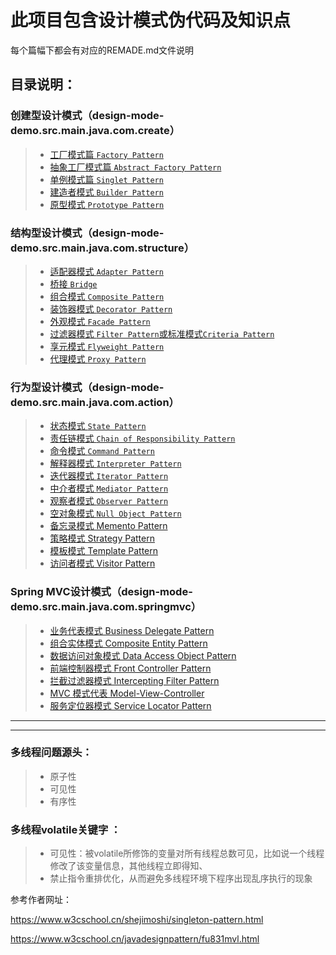 # 此项目包含设计模式伪代码及知识点
每个篇幅下都会有对应的REMADE.md文件说明
## 目录说明：
### 创建型设计模式（design-mode-demo.src.main.java.com.create）
>* [工厂模式篇 `Factory Pattern`](src/main/java/com/create/factorypattern/FactoryPatternREADME.md)
>* [抽象工厂模式篇 `Abstract Factory Pattern`](src/main/java/com/create/abstractfactorypattern/AbstractFactoryPatternREADME.md)
>* [单例模式篇 `Singlet Pattern`](src/main/java/com/create/singletonpattern/SingLetonPatternREMADE.md)
>* [建造者模式 `Builder Pattern`](src/main/java/com/create/builderpattern/BuilderPatternREMADE.md)
>* [原型模式 `Prototype Pattern`](src/main/java/com/create/prototypepattern/PrototypePatternREMADE.md)

### 结构型设计模式（design-mode-demo.src.main.java.com.structure）
>* [适配器模式  `Adapter Pattern`](src/main/java/com/structure/adapterpattern/AdapterPatternREMADE.md)
>* [桥接 `Bridge`](src/main/java/com/structure/bridgepattern/BridgerPatternREMADE.md)
>* [组合模式 `Composite Pattern`](src/main/java/com/action/commandpattern/CommandPatternREMADE.md)
>* [装饰器模式 `Decorator Pattern`](src/main/java/com/structure/decoratorpattern/DecoratorPatternREMADE.md)
>* [外观模式 `Facade Pattern`](src/main/java/com/create/factorypattern/FactoryPatternREADME.md)
>* [过滤器模式 `Filter Pattern`或标准模式`Criteria Pattern`](src/main/java/com/structure/filterorcriteriapattern/FilterOrCriteriaPatternREMDE.md)
>* [享元模式 `Flyweight Pattern`](src/main/java/com/structure/flyweightpattern/FlyWeightPatternREMADE.md)
>* [代理模式 `Proxy Pattern`](src/main/java/com/create/prototypepattern/PrototypePatternREMADE.md)

### 行为型设计模式（design-mode-demo.src.main.java.com.action）
>* [状态模式 `State Pattern`](src/main/java/com/action/statepattern/StatePatternREMADE.md)
>* [责任链模式 `Chain of Responsibility Pattern`](src/main/java/com/action/chainofresponsibilitypattern/ChainOfResponsibilityPatternREMADE.md)
>* [命令模式 `Command Pattern`](src/main/java/com/action/commandpattern/CommandPatternREMADE.md)
>* [解释器模式 `Interpreter Pattern`](src/main/java/com/springmvc/interceptingfilterpattern/InterceptingFilterPatternREMADE.md)
>* [迭代器模式 `Iterator Pattern`](src/main/java/com/action/iteratorpattern/IteratorPatternREMADE.md)
>* [中介者模式 `Mediator Pattern`](src/main/java/com/action/mediatorpattern/MediatorPatternREMADE.md)
>* [观察者模式 `Observer Pattern`](src/main/java/com/action/observerpattern/ObserverPatternREMADE.md)
>* [空对象模式 `Null Object Pattern`](src/main/java/com/action/nullobjectpattern/NullObjectPatternREMADE.md)
>* [备忘录模式 Memento Pattern](src/main/java/com/action/mementopattern/MementoPatternREMAD.md)
>* [策略模式 Strategy Pattern](src/main/java/com/action/strategypattern/StrategyPatternREMADE.md)
>* [模板模式 Template Pattern](src/main/java/com/action/templatepattern/TemplatePatternREMADE.md)
>* [访问者模式 Visitor Pattern](src/main/java/com/action/vsitorpattern/VisitorPatternREMADE.md)

### Spring MVC设计模式（design-mode-demo.src.main.java.com.springmvc）
>* [业务代表模式 Business Delegate Pattern](src/main/java/com/springmvc/businessdelegateatter/BusinessDelegatePatterREMADE.md)
>* [组合实体模式 Composite Entity Pattern](src/main/java/com/springmvc/compositeentitypattern/CompositeEntityPatternREMADE.md)
>* [数据访问对象模式 Data Access Object Pattern](src/main/java/com/springmvc/dataaccessobjectpattern/DataAccessObjectPatternREMADE.md)
>* [前端控制器模式 Front Controller Pattern](src/main/java/com/springmvc/frontcontrollerpattern/FrontControllerPatternREMADE.md)
>* [拦截过滤器模式 Intercepting Filter Pattern](src/main/java/com/springmvc/interceptingfilterpattern/InterceptingFilterPatternREMADE.md)
>* [MVC 模式代表 Model-View-Controller](src/main/java/com/springmvc/mvcpattern/Model-View-ControllerREMADE.md)
>* [服务定位器模式 Service Locator Pattern](src/main/java/com/springmvc/servicelocatorpattern/ServiceLocatorPatternREMADE.md)


---

---

### 多线程问题源头：
>* 原子性
>* 可见性
>* 有序性
### 多线程volatile关键字 ：
>* 可见性：被volatile所修饰的变量对所有线程总数可见，比如说一个线程修改了该变量信息，其他线程立即得知、
>* 禁止指令重排优化，从而避免多线程环境下程序出现乱序执行的现象
  
参考作者网址：

https://www.w3cschool.cn/shejimoshi/singleton-pattern.html

https://www.w3cschool.cn/javadesignpattern/fu831mvl.html
